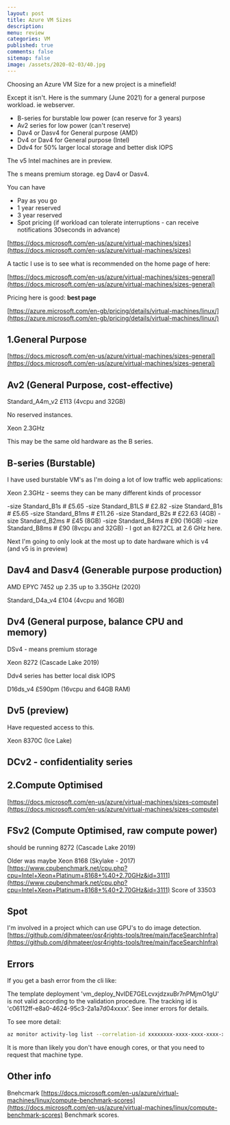 ```yaml
---
layout: post
title: Azure VM Sizes
description: 
menu: review
categories: VM 
published: true 
comments: false     
sitemap: false
image: /assets/2020-02-03/40.jpg
---
```



<!-- [![Bitcoin logo](/assets/2021-02-19/bitcoin.svg "Bitcoin"){:width="500px"}](/assets/2021-02-19/bitcoin.svg) -->

Choosing an Azure VM Size for a new project is a minefield!

Except it isn't. Here is the summary (June 2021) for a general purpose workload. ie webserver.

- B-series for burstable low power (can reserve for 3 years)
- Av2 series for low power (can't reserve)
- Dav4 or Dasv4 for General purpose (AMD)
- Dv4 or Dav4 for General purpose (Intel)
- Ddv4 for 50% larger local storage and better disk IOPS

The v5 Intel machines are in preview.

The s means premium storage. eg Dav4 or Dasv4.

You can have

- Pay as you go
- 1 year reserved
- 3 year reserved
- Spot pricing (if workload can tolerate interruptions - can receive notifications 30seconds in advance)


[https://docs.microsoft.com/en-us/azure/virtual-machines/sizes](https://docs.microsoft.com/en-us/azure/virtual-machines/sizes)

A tactic I use is to see what is recommended on the home page of here:

[https://docs.microsoft.com/en-us/azure/virtual-machines/sizes-general](https://docs.microsoft.com/en-us/azure/virtual-machines/sizes-general)

Pricing here is good: **best page**

[https://azure.microsoft.com/en-gb/pricing/details/virtual-machines/linux/](https://azure.microsoft.com/en-gb/pricing/details/virtual-machines/linux/) 

## 1.General Purpose

[https://docs.microsoft.com/en-us/azure/virtual-machines/sizes-general](https://docs.microsoft.com/en-us/azure/virtual-machines/sizes-general)

## Av2 (General Purpose, cost-effective)
Standard_A4m_v2 £113 (4vcpu and 32GB)

No reserved instances.

Xeon 2.3GHz

This may be the same old hardware as the B series.

## B-series (Burstable)
I have used burstable VM's as I'm doing a lot of low traffic web applications:

Xeon 2.3GHz - seems they can be many different kinds of processor

-size Standard_B1s # £5.65
-size Standard_B1LS  # £2.82
-size Standard_B1s # £5.65
-size Standard_B1ms # £11.26
-size Standard_B2s # £22.63 (4GB)
-size Standard_B2ms # £45 (8GB)
-size Standard_B4ms # £90 (16GB)
-size Standard_B8ms # £90 (8vcpu and 32GB) - I got an 8272CL at 2.6 GHz here.

Next I'm going to only look at the most up to date hardware which is v4 (and v5 is in preview)

## Dav4 and Dasv4 (Generable purpose production)
AMD EPYC 7452 up 2.35 up to 3.35GHz (2020)

Standard_D4a_v4 £104 (4vcpu and 16GB)


## Dv4 (General purpose, balance CPU and memory)
DSv4 - means premium storage

Xeon 8272 (Cascade Lake 2019)

Ddv4 series has better local disk IOPS

D16ds_v4 £590pm (16vcpu and 64GB RAM)


## Dv5 (preview)
Have requested access to this.

Xeon 8370C (Ice Lake)

## DCv2 - confidentiality series


## 2.Compute Optimised

[https://docs.microsoft.com/en-us/azure/virtual-machines/sizes-compute](https://docs.microsoft.com/en-us/azure/virtual-machines/sizes-compute)

## FSv2 (Compute Optimised, raw compute power)
should be running 8272 (Cascade Lake 2019)

Older was maybe Xeon 8168 (Skylake - 2017)
[https://www.cpubenchmark.net/cpu.php?cpu=Intel+Xeon+Platinum+8168+%40+2.70GHz&id=3111](https://www.cpubenchmark.net/cpu.php?cpu=Intel+Xeon+Platinum+8168+%40+2.70GHz&id=3111) Score of 33503




## Spot


I'm involved in a project which can use GPU's to do image detection. [https://github.com/djhmateer/osr4rights-tools/tree/main/faceSearchInfra](https://github.com/djhmateer/osr4rights-tools/tree/main/faceSearchInfra)


## Errors

If you get a bash error from the cli like:

The template deployment 'vm_deploy_NvIDE7GELcvxjdzxuBr7nPMjmO1gU' is not valid according to the validation procedure. The tracking id is 'c06112ff-e8a0-4624-95c3-2a1a7d04xxxx'. See inner errors for details.

To see more detail:

```bash
az monitor activity-log list --correlation-id xxxxxxxx-xxxx-xxxx-xxxx-xxxxxxxxxxxx
```

It is more than likely you don't have enough cores, or that you need to request that machine type.




## Other info

Bnehcmark
[https://docs.microsoft.com/en-us/azure/virtual-machines/linux/compute-benchmark-scores](https://docs.microsoft.com/en-us/azure/virtual-machines/linux/compute-benchmark-scores) Benchmark scores.
